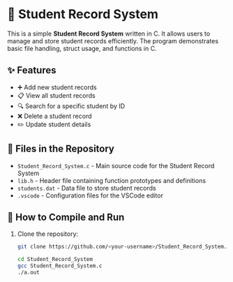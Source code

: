# 📝 Student Record System

This is a simple **Student Record System** written in C. It allows users to manage and store student records efficiently. The program demonstrates basic file handling, struct usage, and functions in C.

## ✨ Features

- ➕ Add new student records  
- 📋 View all student records  
- 🔍 Search for a specific student by ID  
- ❌ Delete a student record  
- ✏️ Update student details  

## 📂 Files in the Repository

- `Student_Record_System.c` - Main source code for the Student Record System  
- `lib.h` - Header file containing function prototypes and definitions  
- `students.dat` - Data file to store student records  
- `.vscode` - Configuration files for the VSCode editor  

## 🚀 How to Compile and Run

1. Clone the repository:

   ```bash
   git clone https://github.com/<your-username>/Student_Record_System.git

   cd Student_Record_System
   gcc Student_Record_System.c
   ./a.out
